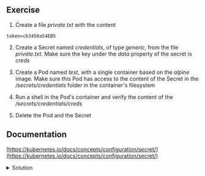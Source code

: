 ## Exercise

1. Create a file *private.txt* with the content

```
token=cb3456a54EB5
```

2. Create a Secret named *credentials*, of type *generic*, from the file *private.txt*. Make sure the key under the *data* property of the secret is *creds*

3. Create a Pod named *test*, with a single container based on the *alpine* image. Make sure this Pod has access to the content of the Secret in the */secrets/credentials* folder in the container's filesystem

4. Run a shell in the Pod's container and verify the content of the */secrets/credentials/creds*

5. Delete the Pod and the Secret

## Documentation

[https://kubernetes.io/docs/concepts/configuration/secret/](https://kubernetes.io/docs/concepts/configuration/secret/)

<details>
  <summary markdown="span">Solution</summary>

1. Create the file *private.txt*

```
cat >> private.txt << EOF
token=cb3456a54EB5
EOF
```

2. Create a Secret named credentials from this file

```
k create secret generic credentials --from-file=creds=./private.txt
```

The *data* property contains the *creds* key:

```
k get secret credentials -o yaml
apiVersion: v1
data:
  creds: dG9rZW49Y2IzNDU2YTU0RUI1Cg==
kind: Secret
metadata:
  name: credentials
type: Opaque
```

3. Create a Pod named *test*, with a single container based on the *alpine* image. Make sure this Pod has access to the content of the Secret in the */secrets/credentials* folder in the container's filesystem

```
apiVersion: v1
kind: Pod
metadata:
  name: test
spec:
  containers:
  - image: alpine
    name: alpine
    command:
    - "sleep"
    - "3600"
    volumeMounts:
    - name: creds
      mountPath: /secrets/credentials
  volumes:
  - name: creds
    secret:
      secretName: credentials
```

4. Run a shell in the Pod's container and verify the content of the */secrets/credentails/creds*

```
k exec test -- cat /secrets/credentials/creds
token=cb3456a54EB5
```

5. Delete the Pod and the Secret

```
k delete po/test secret/credentials
```
</details>

